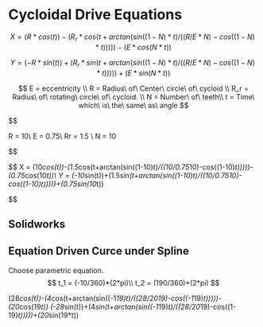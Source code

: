 # Cycloidal Drive Equations

$$
X = (R*cos(t))-(R_{r}*cos(t+arctan(sin((1-N)*t)/((R/E*N)-cos((1-N)*t)))))-(E*cos(N*t))
$$

$$
Y = (-R*sin(t))+(R_{r}*sin(t+arctan(sin((1-N)*t)/((R/E*N)-cos((1-N)*t)))))+(E*sin(N*t))
$$


$$
E = eccentricity \\
R = Radius\ of\ Center\ circle\ of\ cycloid \\
R_r = Radius\ of\ rotating\ circle\ of\ cycloid. \\
N = Number\ of\ teeth\\
t = Time\ which\ is\ the\ same\ as\ angle
$$

$$

R = 10\\
E = 0.75\\
Rr = 1.5 \\
N = 10

$$

$$
X = (10*cos(t))-(1.5*cos(t+arctan(sin((1-10)*t)/((10/0.75*10)-cos((1-10)*t)))))-(0.75*cos(10*t))\\
Y = (-10*sin(t))+(1.5*sin(t+arctan(sin((1-10)*t)/((10/0.75*10)-cos((1-10)*t)))))+(0.75*sin(10*t))

$$

## Solidworks

## Equation Driven Curce under Spline
Choose parametric equation.
$$
t_1 = (-10/360)*(2*pi)\\
t_2 = (190/360)*(2*pi)
$$

(28*cos(t))-(4*cos(t+arctan(sin((-1*19)*t)/((28/20*19)-cos((-1*19)*t)))))-(20*cos(19*t))
(-28*sin(t))+(4*sin(t+arctan(sin((-1*19)*t)/((28/20*19)-cos((1-19)*t)))))+(20*sin(19*t))